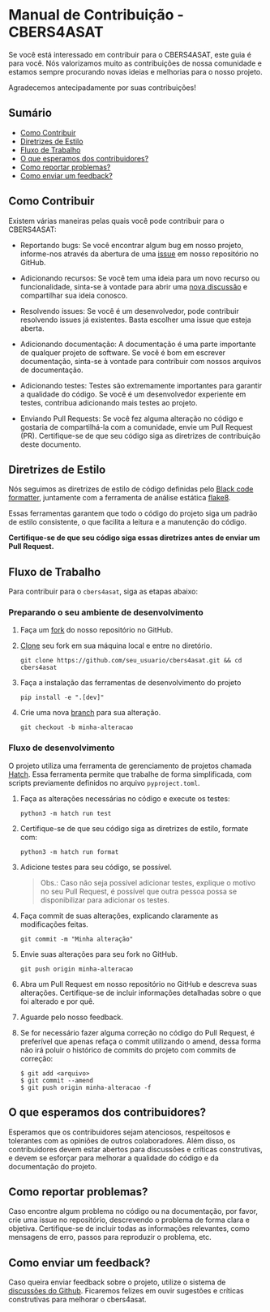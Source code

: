# Manual de Contribuição - CBERS4ASAT

Se você está interessado em contribuir para o CBERS4ASAT, este guia é para você. Nós valorizamos muito as contribuições
de nossa comunidade e estamos sempre procurando novas ideias e melhorias para o nosso projeto.

Agradecemos antecipadamente por suas contribuições!

## Sumário

- [Como Contribuir](#como-contribuir)
- [Diretrizes de Estilo](#diretrizes-de-estilo)
- [Fluxo de Trabalho](#fluxo-de-trabalho)
- [O que esperamos dos contribuidores?](#o-que-esperamos-dos-contribuidores)
- [Como reportar problemas?](#como-reportar-problemas)
- [Como enviar um feedback?](#como-enviar-um-feedback)


## Como Contribuir

Existem várias maneiras pelas quais você pode contribuir para o CBERS4ASAT:

- Reportando bugs: Se você encontrar algum bug em nosso projeto, informe-nos através da abertura de
  uma [issue](https://github.com/gabriel-russo/cbers4asat/issues) em nosso repositório no GitHub.

- Adicionando recursos: Se você tem uma ideia para um novo recurso ou funcionalidade, sinta-se à vontade para abrir
  uma [nova discussão](https://github.com/gabriel-russo/cbers4asat/discussions/categories/ideas) e compartilhar sua
  ideia conosco.

- Resolvendo issues: Se você é um desenvolvedor, pode contribuir resolvendo issues já existentes. Basta escolher uma
  issue que esteja aberta.

- Adicionando documentação: A documentação é uma parte importante de qualquer projeto de software. Se você é bom em
  escrever documentação, sinta-se à vontade para contribuir com nossos arquivos de documentação.

- Adicionando testes: Testes são extremamente importantes para garantir a qualidade do código. Se você é um
  desenvolvedor experiente em testes, contribua adicionando mais testes ao projeto.

- Enviando Pull Requests: Se você fez alguma alteração no código e gostaria de compartilhá-la com a comunidade, envie um
  Pull Request (PR). Certifique-se de que seu código siga as diretrizes de contribuição deste documento.

## Diretrizes de Estilo

Nós seguimos as diretrizes de estilo de código definidas pelo [Black code formatter](https://github.com/psf/black),
juntamente
com a ferramenta de análise estática [flake8](https://github.com/PyCQA/flake8).

Essas ferramentas garantem que todo o código do projeto siga um padrão de estilo consistente, o que facilita a leitura e
a manutenção do código.

**Certifique-se de que seu código siga essas diretrizes antes de enviar um Pull Request.**

## Fluxo de Trabalho

Para contribuir para o `cbers4asat`, siga as etapas abaixo:

### Preparando o seu ambiente de desenvolvimento

1. Faça um [fork](https://docs.github.com/pt/get-started/quickstart/github-glossary#fork) do nosso repositório no
   GitHub.

2. [Clone](https://docs.github.com/pt/get-started/quickstart/github-glossary#clone) seu fork em sua máquina local e entre no diretório.

   ```
   git clone https://github.com/seu_usuario/cbers4asat.git && cd cbers4asat
   ```

3. Faça a instalação das ferramentas de desenvolvimento do projeto

   ```
   pip install -e ".[dev]"
   ```

4. Crie uma nova [branch](https://docs.github.com/pt/get-started/quickstart/github-glossary#branch) para sua alteração.

   ```
   git checkout -b minha-alteracao
   ```

### Fluxo de desenvolvimento

O projeto utiliza uma ferramenta de gerenciamento de projetos chamada [Hatch](https://github.com/pypa/hatch). 
Essa ferramenta permite que trabalhe de forma simplificada, com scripts previamente definidos no arquivo `pyproject.toml`.

1. Faça as alterações necessárias no código e execute os testes:
    ```
    python3 -m hatch run test
    ```

2. Certifique-se de que seu código siga as diretrizes de estilo, formate com:
    ```
    python3 -m hatch run format
    ```
3. Adicione testes para seu código, se possível.

   > Obs.: Caso não seja possível adicionar testes, explique o motivo no seu Pull Request, é possível que outra pessoa 
        possa se disponibilizar para adicionar os testes.

4. Faça commit de suas alterações, explicando claramente as modificações feitas.

   ```
   git commit -m "Minha alteração"
   ```

5. Envie suas alterações para seu fork no GitHub.

   ```
   git push origin minha-alteracao
   ```

6. Abra um Pull Request em nosso repositório no GitHub e descreva suas alterações. Certifique-se de incluir informações
   detalhadas sobre o que foi alterado e por quê.

7. Aguarde pelo nosso feedback.

8. Se for necessário fazer alguma correção no código do Pull Request, é preferível que apenas refaça o commit utilizando o amend,
dessa forma não irá poluir o histórico de commits do projeto com commits de correção:

    ```
    $ git add <arquivo>
    $ git commit --amend
    $ git push origin minha-alteracao -f
    ```

## O que esperamos dos contribuidores?

Esperamos que os contribuidores sejam atenciosos, respeitosos e tolerantes com as opiniões de outros colaboradores. Além
disso, os contribuidores devem estar abertos para discussões e críticas construtivas, e devem se esforçar para melhorar a
qualidade do código e da documentação do projeto.

## Como reportar problemas?

Caso encontre algum problema no código ou na documentação, por favor, crie uma issue no repositório, descrevendo o 
problema de forma clara e objetiva. Certifique-se de incluir todas as informações relevantes, como mensagens de erro, 
passos para reproduzir o problema, etc.

## Como enviar um feedback?

Caso queira enviar feedback sobre o projeto, utilize o sistema de [discussões do Github](https://github.com/gabriel-russo/cbers4asat/discussions). 
Ficaremos felizes em ouvir sugestões e críticas construtivas para melhorar o cbers4asat.
